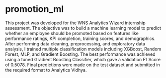 # promotion_ml
This project was developed for the WNS Analytics Wizard  internship assessment. The objective was to build a machine learning model to predict whether an employee should be promoted based on features like performance ratings, KPI completion, training scores, and demographics. After performing data cleaning, preprocessing, and exploratory data analysis, I trained multiple classification models including XGBoost, Random Forest, MLP, and Gradient Boosting. The best performance was achieved using a tuned Gradient Boosting Classifier, which gave a validation F1 Score of 0.5078. Final predictions were made on the test dataset and submitted in the required format to Analytics Vidhya.
